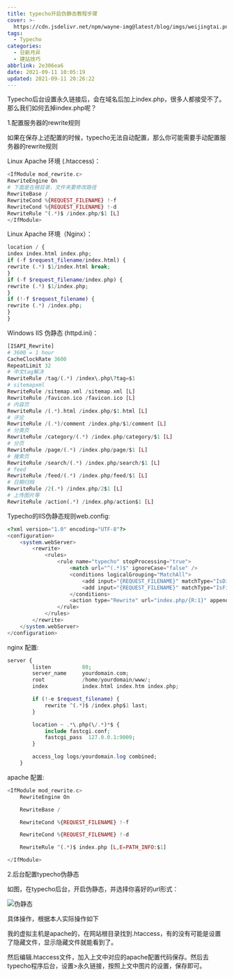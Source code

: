 ```yaml
---
title: typecho开启伪静态教程步骤
cover: >-
  https://cdn.jsdelivr.net/npm/wayne-img@latest/blog/imgs/weijingtai.png
tags:
  - Typecho
categories:
  - 日新月异
  - 建站技巧
abbrlink: 2e306ea6
date: 2021-09-11 10:05:19
updated: 2021-09-11 20:26:22
---
```

Typecho后台设置永久链接后，会在域名后加上index.php，很多人都接受不了。那么我们如何去掉index.php呢？


1.配置服务器的rewrite规则

如果在保存上述配置的时候，typecho无法自动配置，那么你可能需要手动配置服务器的rewrite规则

Linux Apache 环境 (.htaccess)：

```php
<IfModule mod_rewrite.c>
RewriteEngine On
# 下面是在根目录，文件夹要修改路径
RewriteBase /
RewriteCond %{REQUEST_FILENAME} !-f
RewriteCond %{REQUEST_FILENAME} !-d
RewriteRule ^(.*)$ /index.php/$1 [L]
</IfModule>
```

Linux Apache 环境（Nginx）：

```php
location / {
index index.html index.php;
if (-f $request_filename/index.html) {
rewrite (.*) $1/index.html break;
}
if (-f $request_filename/index.php) {
rewrite (.*) $1/index.php;
}
if (!-f $request_filename) {
rewrite (.*) /index.php;
}
}
```

Windows IIS 伪静态 (httpd.ini)：

```php
[ISAPI_Rewrite]
# 3600 = 1 hour
CacheClockRate 3600
RepeatLimit 32
# 中文tag解决
RewriteRule /tag/(.*) /index\.php\?tag=$1
# sitemapxml
RewriteRule /sitemap.xml /sitemap.xml [L]
RewriteRule /favicon.ico /favicon.ico [L]
# 内容页
RewriteRule /(.*).html /index.php/$1.html [L]
# 评论
RewriteRule /(.*)/comment /index.php/$1/comment [L]
# 分类页
RewriteRule /category/(.*) /index.php/category/$1 [L]
# 分页
RewriteRule /page/(.*) /index.php/page/$1 [L]
# 搜索页
RewriteRule /search/(.*) /index.php/search/$1 [L]
# feed
RewriteRule /feed/(.*) /index.php/feed/$1 [L]
# 日期归档
RewriteRule /2(.*) /index.php/2$1 [L]
# 上传图片等
RewriteRule /action(.*) /index.php/action$1 [L]
```

Typecho的IIS伪静态规则web.config:

```php
<?xml version="1.0" encoding="UTF-8"?>
<configuration>
    <system.webServer>
        <rewrite>
            <rules>
                <rule name="typecho" stopProcessing="true">
                    <match url="^(.*)$" ignoreCase="false" />
                    <conditions logicalGrouping="MatchAll">
                        <add input="{REQUEST_FILENAME}" matchType="IsDirectory" ignoreCase="false" negate="true" />
                        <add input="{REQUEST_FILENAME}" matchType="IsFile" ignoreCase="false" negate="true" />
                    </conditions>
                    <action type="Rewrite" url="index.php/{R:1}" appendQueryString="true" />
                </rule>
            </rules>
        </rewrite>
    </system.webServer>
</configuration>
```

nginx 配置:

```php
server {
        listen          80;
        server_name     yourdomain.com;
        root            /home/yourdomain/www/;
        index           index.html index.htm index.php;

        if (!-e $request_filename) {
            rewrite ^(.*)$ /index.php$1 last;
        }

        location ~ .*\.php(\/.*)*$ {
            include fastcgi.conf;
            fastcgi_pass  127.0.0.1:9000;
        }

        access_log logs/yourdomain.log combined;
    }
```

apache 配置:

```php
<IfModule mod_rewrite.c>
    RewriteEngine On

    RewriteBase /

    RewriteCond %{REQUEST_FILENAME} !-f

    RewriteCond %{REQUEST_FILENAME} !-d

    RewriteRule ^(.*)$ index.php [L,E=PATH_INFO:$1]

</IfModule>
```

2.后台配置typecho伪静态

如图，在typecho后台，开启伪静态，并选择你喜好的url形式：

 ![伪静态](https://cdn.jsdelivr.net/npm/wayne-img@latest/blog/imgs/weijingtai.png) 

具体操作，根据本人实际操作如下

我的虚拟主机是apache的，在网站根目录找到.htaccess，有的没有可能是设置了隐藏文件，显示隐藏文件就能看到了。

然后编辑.htaccess文件，加入上文中对应的apache配置代码保存。然后去typecho程序后台，设置>永久链接，按照上文中图片的设置，保存即可。
